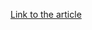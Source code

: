 [Link to the article](https://www.akamai.com/blog/security/the-threat-that-never-went-away-is-back-with-a-vengeance)
